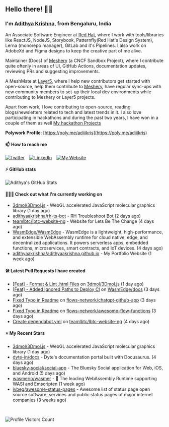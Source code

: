 ## Hello there! 👋🏻
  
### I'm [Adithya Krishna](https://adithyaakrishna.github.io/), from <b>Bengaluru, India</b></br>

An Associate Software Engineer at [Red Hat](https://www.redhat.com), where I work with tools/libraries like ReactJS, NodeJS, Storybook, Patternfly(Red Hat's Design System), Lerna (monorepo manager), GitLab and it's Pipelines. I also work on AdobeXd and Figma designs to keep the creative part of me alive.

Maintainer (Docs) of [Meshery](https://github.com/meshery) (a CNCF Sandbox Project), where I contribute quite oftenly in areas of UI, GitHub Actions, documentation updates, reviewing PRs and suggesting improvements.

A MeshMate at [Layer5](https://layer5.io), where I help new contributors get started with open-source, help them contribute to [Meshery](https://github.com/meshery), have regular sync-ups with new community members to set-up their local dev environments while contributing to Meshery or Layer5 projects.

Apart from work, I love contributing to open-source, reading blogs/newsletters related to tech and latest trends in it. I also love participating in hackathons and during the past two years, I have won in a couple of them as well [My hackathon Projects](http://bit.ly/adikris-hackathons)

**Polywork Profile**: [https://poly.me/adiiikris](https://poly.me/adiiikris)

#### 📫 How to reach me

[![Twitter](https://img.shields.io/badge/-@adii_kris-%231DA1F2?style=for-the-badge&logo=twitter&logoColor=ffffff)](https://twitter.com/adii_kris) &ensp;
[![LinkedIn](https://img.shields.io/badge/-Adithya%20Krishna-%230A67C3?style=for-the-badge&logo=linkedin&logoColor=ffffff)](https://www.linkedin.com/in/adiiikris/) &ensp;
[![My Website](https://img.shields.io/badge/-My%20Website-%230A67C3?style=for-the-badge)](https://adithyaakrishna.github.io/)


#### ⚡️ GitHub stats

![Adithya's GitHub Stats](https://github-readme-stats.vercel.app/api?username=adithyaakrishna&show_icons=true&hide_border=true&title_color=fff&icon_color=79ff97&text_color=9f9f9f&bg_color=151515)




#### 🧑🏻‍💻 Check out what I'm currently working on

- [3dmol/3Dmol.js](https://github.com/3dmol/3Dmol.js) - WebGL accelerated JavaScript molecular graphics library (1 day ago)
- [adithyaakrishna/rh-ts-bot](https://github.com/adithyaakrishna/rh-ts-bot) - RH Troubleshoot Bot (2 days ago)
- [teamlbtc/lbtc-website-ng](https://github.com/teamlbtc/lbtc-website-ng) - Website for Lets Be The Change (4 days ago)
- [WasmEdge/WasmEdge](https://github.com/WasmEdge/WasmEdge) - WasmEdge is a lightweight, high-performance, and extensible WebAssembly runtime for cloud native, edge, and decentralized applications. It powers serverless apps, embedded functions, microservices, smart contracts, and IoT devices. (4 days ago)
- [adithyaakrishna/adithyaakrishna.github.io](https://github.com/adithyaakrishna/adithyaakrishna.github.io) - My Portfolio Website (1 week ago)

#### 🛠 Latest Pull Requests I have created

- [[Feat] - Format &amp; Lint .html Files](https://github.com/3dmol/3Dmol.js/pull/679) on [3dmol/3Dmol.js](https://github.com/3dmol/3Dmol.js) (1 day ago)
- [[Feat] - Added Ignored Paths to Deploy CI](https://github.com/WasmEdge/docs/pull/72) on [WasmEdge/docs](https://github.com/WasmEdge/docs) (3 days ago)
- [Fixed Typo in Readme](https://github.com/flows-network/chatgpt-github-app/pull/8) on [flows-network/chatgpt-github-app](https://github.com/flows-network/chatgpt-github-app) (3 days ago)
- [Fixed Typo in Readme](https://github.com/flows-network/awesome-flow-functions/pull/1) on [flows-network/awesome-flow-functions](https://github.com/flows-network/awesome-flow-functions) (3 days ago)
- [Create dependabot.yml](https://github.com/teamlbtc/lbtc-website-ng/pull/1) on [teamlbtc/lbtc-website-ng](https://github.com/teamlbtc/lbtc-website-ng) (4 days ago)

#### ⭐ My Recent Stars

- [3dmol/3Dmol.js](https://github.com/3dmol/3Dmol.js) - WebGL accelerated JavaScript molecular graphics library (1 day ago)
- [dyte-in/docs](https://github.com/dyte-in/docs) - Dyte&#39;s documentation portal built with Docusaurus. (4 days ago)
- [bluesky-social/social-app](https://github.com/bluesky-social/social-app) - The Bluesky Social application for Web, iOS, and Android (5 days ago)
- [wasmerio/wasmer](https://github.com/wasmerio/wasmer) - 🚀 The leading WebAssembly Runtime supporting WASI and Emscripten (1 week ago)
- [ivbeg/awesome-status-pages](https://github.com/ivbeg/awesome-status-pages) - Awesome list of status page open source software, services and public status pages of major internet companies (3 weeks ago)

<br> 

![Profile Visitors Count](https://profile-counter.glitch.me/adithyaakrishna/count.svg)
